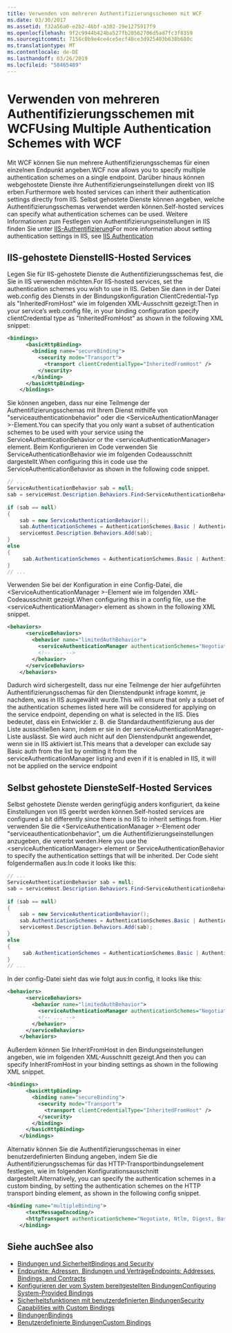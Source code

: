 ```yaml
---
title: Verwenden von mehreren Authentifizierungsschemen mit WCF
ms.date: 03/30/2017
ms.assetid: f32a56a0-e2b2-46bf-a302-29e1275917f9
ms.openlocfilehash: 9f2c9944b424ba527fb20562706d5ad7fc3f8359
ms.sourcegitcommit: 7156c0b9e4ce4ce5ecf48ce3d925403b638b680c
ms.translationtype: MT
ms.contentlocale: de-DE
ms.lasthandoff: 03/26/2019
ms.locfileid: "58465489"
---
```

# <a name="using-multiple-authentication-schemes-with-wcf"></a><span data-ttu-id="6d7e1-102">Verwenden von mehreren Authentifizierungsschemen mit WCF</span><span class="sxs-lookup"><span data-stu-id="6d7e1-102">Using Multiple Authentication Schemes with WCF</span></span>
<span data-ttu-id="6d7e1-103">Mit WCF können Sie nun mehrere Authentifizierungsschemas für einen einzelnen Endpunkt angeben.</span><span class="sxs-lookup"><span data-stu-id="6d7e1-103">WCF now allows you to specify multiple authentication schemes on a single endpoint.</span></span> <span data-ttu-id="6d7e1-104">Darüber hinaus können webgehostete Dienste ihre Authentifizierungseinstellungen direkt von IIS erben.</span><span class="sxs-lookup"><span data-stu-id="6d7e1-104">Furthermore web hosted services can inherit their authentication settings directly from IIS.</span></span> <span data-ttu-id="6d7e1-105">Selbst gehostete Dienste können angeben, welche Authentifizierungsschemas verwendet werden können.</span><span class="sxs-lookup"><span data-stu-id="6d7e1-105">Self-hosted services can specify what authentication schemes can be used.</span></span> <span data-ttu-id="6d7e1-106">Weitere Informationen zum Festlegen von Authentifizierungseinstellungen in IIS finden Sie unter [IIS-Authentifizierung](https://go.microsoft.com/fwlink/?LinkId=232458)</span><span class="sxs-lookup"><span data-stu-id="6d7e1-106">For more information about setting authentication settings in IIS, see [IIS Authentication](https://go.microsoft.com/fwlink/?LinkId=232458)</span></span>  
  
## <a name="iis-hosted-services"></a><span data-ttu-id="6d7e1-107">IIS-gehostete Dienste</span><span class="sxs-lookup"><span data-stu-id="6d7e1-107">IIS-Hosted Services</span></span>  
 <span data-ttu-id="6d7e1-108">Legen Sie für IIS-gehostete Dienste die Authentifizierungsschemas fest, die Sie in IIS verwenden möchten.</span><span class="sxs-lookup"><span data-stu-id="6d7e1-108">For IIS-hosted services, set the authentication schemes you wish to use in IIS.</span></span> <span data-ttu-id="6d7e1-109">Geben Sie dann in der Datei web.config des Diensts in der Bindungskonfiguration ClientCredential-Typ als "InheritedFromHost" wie im folgenden XML-Ausschnitt gezeigt:</span><span class="sxs-lookup"><span data-stu-id="6d7e1-109">Then in your service’s web.config file, in your binding configuration specify clientCredential type as "InheritedFromHost" as shown in the following XML snippet:</span></span>  
  
```xml  
<bindings>  
      <basicHttpBinding>  
        <binding name="secureBinding">  
          <security mode="Transport">  
            <transport clientCredentialType="InheritedFromHost" />  
          </security>  
        </binding>  
      </basicHttpBinding>  
    </bindings>  
```  
  
 <span data-ttu-id="6d7e1-110">Sie können angeben, dass nur eine Teilmenge der Authentifizierungsschemas mit Ihrem Dienst mithilfe von "serviceauthenticationbehavior" oder die \<ServiceAuthenticationManager >-Element.</span><span class="sxs-lookup"><span data-stu-id="6d7e1-110">You can specify that you only want a subset of authentication schemes to be used with your service using the ServiceAuthenticationBehavior or the \<serviceAuthenticationManager> element.</span></span> <span data-ttu-id="6d7e1-111">Beim Konfigurieren im Code verwenden Sie ServiceAuthenticationBehavior wie im folgenden Codeausschnitt dargestellt.</span><span class="sxs-lookup"><span data-stu-id="6d7e1-111">When configuring this in code use the ServiceAuthenticationBehavior as shown in the following code snippet.</span></span>  
  
```csharp  
// ...  
ServiceAuthenticationBehavior sab = null;  
sab = serviceHost.Description.Behaviors.Find<ServiceAuthenticationBehavior>();  
  
if (sab == null)  
{  
    sab = new ServiceAuthenticationBehavior();  
    sab.AuthenticationSchemes = AuthenticationSchemes.Basic | AuthenticationSchemes.Negotiate | AuthenticationSchemes.Digest;  
    serviceHost.Description.Behaviors.Add(sab);  
}  
else  
{  
     sab.AuthenticationSchemes = AuthenticationSchemes.Basic | AuthenticationSchemes.Negotiate | AuthenticationSchemes.Digest;  
}  
// ...  
```  
  
 <span data-ttu-id="6d7e1-112">Verwenden Sie bei der Konfiguration in eine Config-Datei, die \<ServiceAuthenticationManager >-Element wie im folgenden XML-Codeausschnitt gezeigt.</span><span class="sxs-lookup"><span data-stu-id="6d7e1-112">When configuring this in a config file, use the \<serviceAuthenticationManager> element as shown in the following XML snippet.</span></span>  
  
```xml  
<behaviors>  
      <serviceBehaviors>  
        <behavior name="limitedAuthBehavior">  
          <serviceAuthenticationManager authenticationSchemes="Negotiate, Digest, Basic"/>  
          <!-- ... -->  
        </behavior>  
      </serviceBehaviors>  
    </behaviors>  
```  
  
 <span data-ttu-id="6d7e1-113">Dadurch wird sichergestellt, dass nur eine Teilmenge der hier aufgeführten Authentifizierungsschemas für den Dienstendpunkt infrage kommt, je nachdem, was in IIS ausgewählt wurde.</span><span class="sxs-lookup"><span data-stu-id="6d7e1-113">This will ensure that only a subset of the authentication schemes listed here will be considered for applying on the service endpoint, depending on what is selected in the IIS.</span></span> <span data-ttu-id="6d7e1-114">Dies bedeutet, dass ein Entwickler z. B. die Standardauthentifizierung aus der Liste ausschließen kann, indem er sie in der serviceAuthenticationManager-Liste auslässt. Sie wird auch nicht auf den Dienstendpunkt angewendet, wenn sie in IIS aktiviert ist.</span><span class="sxs-lookup"><span data-stu-id="6d7e1-114">This means that a developer can exclude say Basic auth from the list by omitting it from the serviceAuthenticationManager listing and even if it is enabled in IIS, it will not be applied on the service endpoint</span></span>  
  
## <a name="self-hosted-services"></a><span data-ttu-id="6d7e1-115">Selbst gehostete Dienste</span><span class="sxs-lookup"><span data-stu-id="6d7e1-115">Self-Hosted Services</span></span>  
 <span data-ttu-id="6d7e1-116">Selbst gehostete Dienste werden geringfügig anders konfiguriert, da keine Einstellungen von IIS geerbt werden können.</span><span class="sxs-lookup"><span data-stu-id="6d7e1-116">Self-hosted services are configured a bit differently since there is no IIS to inherit settings from.</span></span> <span data-ttu-id="6d7e1-117">Hier verwenden Sie die \<ServiceAuthenticationManager >-Element oder "serviceauthenticationbehavior", um die Authentifizierungseinstellungen anzugeben, die vererbt werden.</span><span class="sxs-lookup"><span data-stu-id="6d7e1-117">Here you use the \<serviceAuthenticationManager> element or ServiceAuthenticationBehavior to specify the authentication settings that will be inherited.</span></span> <span data-ttu-id="6d7e1-118">Der Code sieht folgendermaßen aus:</span><span class="sxs-lookup"><span data-stu-id="6d7e1-118">In code it looks like this:</span></span>  
  
```csharp  
// ...  
ServiceAuthenticationBehavior sab = null;  
sab = serviceHost.Description.Behaviors.Find<ServiceAuthenticationBehavior>();  
  
if (sab == null)  
{  
    sab = new ServiceAuthenticationBehavior();  
    sab.AuthenticationSchemes = AuthenticationSchemes.Basic | AuthenticationSchemes.Negotiate | AuthenticationSchemes.Digest;  
    serviceHost.Description.Behaviors.Add(sab);  
}  
else  
{  
     sab.AuthenticationSchemes = AuthenticationSchemes.Basic | AuthenticationSchemes.Negotiate | AuthenticationSchemes.Digest;  
}  
// ...  
```  
  
 <span data-ttu-id="6d7e1-119">In der config-Datei sieht das wie folgt aus:</span><span class="sxs-lookup"><span data-stu-id="6d7e1-119">In config, it looks like this:</span></span>  
  
```xml  
<behaviors>  
      <serviceBehaviors>  
        <behavior name="limitedAuthBehavior">  
          <serviceAuthenticationManager authenticationSchemes="Negotiate, Digest, Basic"/>  
          <!-- ... -->  
        </behavior>  
      </serviceBehaviors>  
    </behaviors>  
```  
  
 <span data-ttu-id="6d7e1-120">Außerdem können Sie InheritFromHost in den Bindungseinstellungen angeben, wie im folgenden XML-Ausschnitt gezeigt.</span><span class="sxs-lookup"><span data-stu-id="6d7e1-120">And then you can specify InheritFromHost in your binding settings as shown in the following XML snippet.</span></span>  
  
```xml  
<bindings>  
      <basicHttpBinding>  
        <binding name="secureBinding">  
          <security mode="Transport">  
            <transport clientCredentialType="InheritedFromHost" />  
          </security>  
        </binding>  
      </basicHttpBinding>  
    </bindings>  
```  
  
 <span data-ttu-id="6d7e1-121">Alternativ können Sie die Authentifizierungsschemas in einer benutzerdefinierten Bindung angeben, indem Sie die Authentifizierungsschemas für das HTTP-Transportbindungselement festlegen, wie im folgenden Konfigurationsausschnitt dargestellt.</span><span class="sxs-lookup"><span data-stu-id="6d7e1-121">Alternatively, you can specify the authentication schemes in a custom binding, by setting the authentication schemes on the HTTP transport binding element, as shown in the following config snippet.</span></span>  
  
```xml  
<binding name="multipleBinding">  
      <textMessageEncoding/>  
      <httpTransport authenticationScheme="Negotiate, Ntlm, Digest, Basic" />  
    </binding>  
```  
  
## <a name="see-also"></a><span data-ttu-id="6d7e1-122">Siehe auch</span><span class="sxs-lookup"><span data-stu-id="6d7e1-122">See also</span></span>
- [<span data-ttu-id="6d7e1-123">Bindungen und Sicherheit</span><span class="sxs-lookup"><span data-stu-id="6d7e1-123">Bindings and Security</span></span>](../../../../docs/framework/wcf/feature-details/bindings-and-security.md)
- [<span data-ttu-id="6d7e1-124">Endpunkte: Adressen, Bindungen und Verträge</span><span class="sxs-lookup"><span data-stu-id="6d7e1-124">Endpoints: Addresses, Bindings, and Contracts</span></span>](../../../../docs/framework/wcf/feature-details/endpoints-addresses-bindings-and-contracts.md)
- [<span data-ttu-id="6d7e1-125">Konfigurieren der vom System bereitgestellten Bindungen</span><span class="sxs-lookup"><span data-stu-id="6d7e1-125">Configuring System-Provided Bindings</span></span>](../../../../docs/framework/wcf/feature-details/configuring-system-provided-bindings.md)
- [<span data-ttu-id="6d7e1-126">Sicherheitsfunktionen mit benutzerdefinierten Bindungen</span><span class="sxs-lookup"><span data-stu-id="6d7e1-126">Security Capabilities with Custom Bindings</span></span>](../../../../docs/framework/wcf/feature-details/security-capabilities-with-custom-bindings.md)
- [<span data-ttu-id="6d7e1-127">Bindungen</span><span class="sxs-lookup"><span data-stu-id="6d7e1-127">Bindings</span></span>](../../../../docs/framework/wcf/feature-details/bindings.md)
- [<span data-ttu-id="6d7e1-128">Benutzerdefinierte Bindungen</span><span class="sxs-lookup"><span data-stu-id="6d7e1-128">Custom Bindings</span></span>](../../../../docs/framework/wcf/extending/custom-bindings.md)
